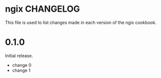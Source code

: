# ngix CHANGELOG

This file is used to list changes made in each version of the ngix cookbook.

# 0.1.0

Initial release.

- change 0
- change 1

